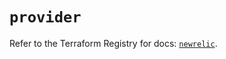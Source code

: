 # `provider`

Refer to the Terraform Registry for docs: [`newrelic`](https://registry.terraform.io/providers/newrelic/newrelic/3.52.0/docs).
